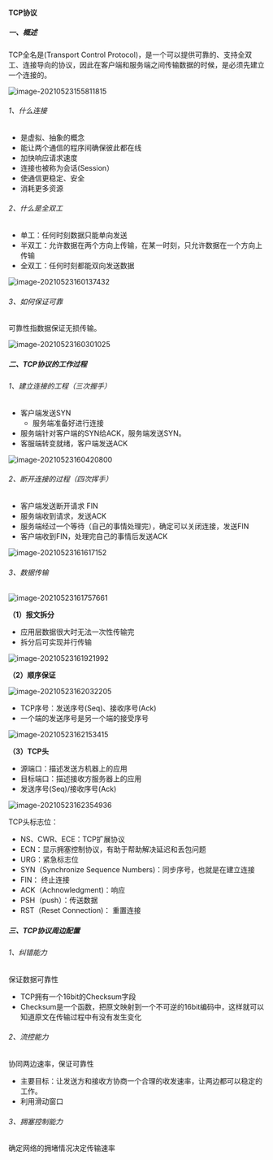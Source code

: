 #### TCP协议

##### 一、概述

TCP全名是(Transport Control Protocol)，是一个可以提供可靠的、支持全双工、连接导向的协议，因此在客户端和服务端之间传输数据的时候，是必须先建立一个连接的。

![image-20210523155811815](https://liuyang-picbed.oss-cn-shanghai.aliyuncs.com/img/image-20210523155811815.png)

###### 1、什么连接

- 是虚拟、抽象的概念
- 能让两个通信的程序间确保彼此都在线
- 加快响应请求速度
- 连接也被称为会话(Session）
- 使通信更稳定、安全
- 消耗更多资源

###### 2、什么是全双工

- 单工：任何时刻数据只能单向发送
- 半双工：允许数据在两个方向上传输，在某一时刻，只允许数据在一个方向上传输
- 全双工：任何时刻都能双向发送数据

![image-20210523160137432](https://liuyang-picbed.oss-cn-shanghai.aliyuncs.com/img/image-20210523160137432.png)

###### 3、如何保证可靠

可靠性指数据保证无损传输。

![image-20210523160301025](https://liuyang-picbed.oss-cn-shanghai.aliyuncs.com/img/image-20210523160301025.png)

##### 二、TCP协议的工作过程

###### 1、建立连接的工程（三次握手）

- 客户端发送SYN
  - 服务端准备好进行连接
- 服务端针对客户端的SYN给ACK，服务端发送SYN。
- 客服端转变就绪，客户端发送ACK

![image-20210523160420800](https://liuyang-picbed.oss-cn-shanghai.aliyuncs.com/img/image-20210523160420800.png)

###### 2、断开连接的过程（四次挥手）

- 客户端发送断开请求 FIN
- 服务端收到请求，发送ACK
- 服务端经过一个等待（自己的事情处理完），确定可以关闭连接，发送FIN
- 客户端收到FIN，处理完自己的事情后发送ACK

![image-20210523161617152](https://liuyang-picbed.oss-cn-shanghai.aliyuncs.com/img/image-20210523161617152.png)

###### 3、数据传输

![image-20210523161757661](https://liuyang-picbed.oss-cn-shanghai.aliyuncs.com/img/image-20210523161757661.png)

**（1）报文拆分**

- 应用层数据很大时无法一次性传输完
- 拆分后可实现并行传输

![image-20210523161921992](https://liuyang-picbed.oss-cn-shanghai.aliyuncs.com/img/image-20210523161921992.png)

**（2）顺序保证**

![image-20210523162032205](https://liuyang-picbed.oss-cn-shanghai.aliyuncs.com/img/image-20210523162032205.png)

- TCP序号：发送序号(Seq)、接收序号(Ack)
- 一个端的发送序号是另一个端的接受序号

![image-20210523162153415](https://liuyang-picbed.oss-cn-shanghai.aliyuncs.com/img/image-20210523162153415.png)

**（3）TCP头**

- 源端口：描述发送方机器上的应用
- 目标端口：描述接收方服务器上的应用
- 发送序号(Seq)/接收序号(Ack)

![image-20210523162354936](https://liuyang-picbed.oss-cn-shanghai.aliyuncs.com/img/image-20210523162354936.png)

TCP头标志位：

- NS、CWR、ECE：TCP扩展协议
- ECN：显示拥塞控制协议，有助于帮助解决延迟和丢包问题
- URG：紧急标志位
- SYN（Synchronize Sequence Numbers)：同步序号，也就是在建立连接
- FIN： 终止连接
- ACK（Achnowledgment)：响应
- PSH（push）：传送数据
- RST（Reset Connection)： 重置连接

##### 三、TCP协议周边配置

###### 1、纠错能力

保证数据可靠性

- TCP拥有一个16bit的Checksum字段
- Checksum是一个函数，把原文映射到一个不可逆的16bit编码中，这样就可以知道原文在传输过程中有没有发生变化

###### 2、流控能力

协同两边速率，保证可靠性

- 主要目标：让发送方和接收方协商一个合理的收发速率，让两边都可以稳定的工作。
- 利用滑动窗口

###### 3、拥塞控制能力

确定网络的拥堵情况决定传输速率